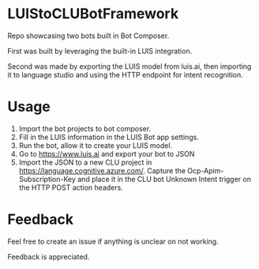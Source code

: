 # LUIStoCLUBotFramework
Repo showcasing two bots built in Bot Composer. 

First was built by leveraging the built-in LUIS integration. 

Second was made by exporting the LUIS model from luis.ai, then importing it to language studio and using the HTTP endpoint for intent recognition.

# Usage

1. Import the bot projects to bot composer.
2. Fill in the LUIS information in the LUIS Bot app settings.
3. Run the bot, allow it to create your LUIS model.
4. Go to https://www.luis.ai and export your bot to JSON
5. Import the JSON to a new CLU project in https://language.cognitive.azure.com/. Capture the Ocp-Apim-Subscription-Key and place it in the CLU bot Unknown Intent trigger on the HTTP POST action headers.

# Feedback

Feel free to create an issue if anything is unclear on not working.

Feedback is appreciated.